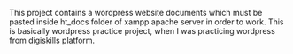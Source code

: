 This project contains a wordpress website documents which must be pasted inside ht_docs folder of xampp apache server 
in order to work. This is basically wordpress practice project, when I was practicing wordpress from digiskills 
platform.